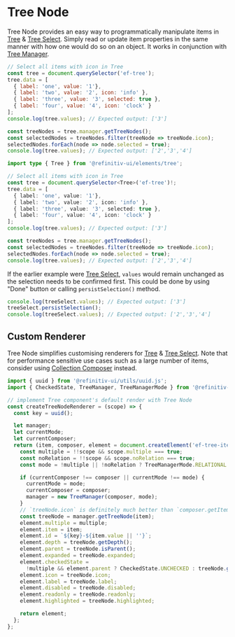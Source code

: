 <!-- 
title: Tree Node
location: ./custom-components/utils/tree-node
type: page
layout: default
language_tabs: [javascript, typescript]
-->

# Tree Node

Tree Node provides an easy way to programmatically manipulate items in [Tree](/elements/tree) & [Tree Select](/elements/tree-select). Simply read or update item properties in the same manner with how one would do so on an object. It works in conjunction with [Tree Manager](/custom-components/utils/tree-manager).

```javascript
// Select all items with icon in Tree
const tree = document.querySelector('ef-tree');
tree.data = [ 
  { label: 'one', value: '1'}, 
  { label: 'two', value: '2', icon: 'info' }, 
  { label: 'three', value: '3', selected: true }, 
  { label: 'four', value: '4', icon: 'clock' } 
];
console.log(tree.values); // Expected output: ['3']

const treeNodes = tree.manager.getTreeNodes();
const selectedNodes = treeNodes.filter(treeNode => treeNode.icon);
selectedNodes.forEach(node => node.selected = true);
console.log(tree.values); // Expected output: ['2','3','4']
```

```typescript
import type { Tree } from '@refinitiv-ui/elements/tree';

// Select all items with icon in Tree
const tree = document.querySelector<Tree>('ef-tree')!;
tree.data = [ 
  { label: 'one', value: '1'}, 
  { label: 'two', value: '2', icon: 'info' }, 
  { label: 'three', value: '3', selected: true }, 
  { label: 'four', value: '4', icon: 'clock' } 
];
console.log(tree.values); // Expected output: ['3']

const treeNodes = tree.manager.getTreeNodes();
const selectedNodes = treeNodes.filter(treeNode => treeNode.icon);
selectedNodes.forEach(node => node.selected = true);
console.log(tree.values); // Expected output: ['2','3','4']
```

If the earlier example were [Tree Select](/elements/tree-select), `values` would remain unchanged as the selection needs to be confirmed first. This could be done by using "Done" button or calling `persistSelection()` method.

```javascript
console.log(treeSelect.values); // Expected output: ['3']
treeSelect.persistSelection();
console.log(treeSelect.values); // Expected output: ['2','3','4']
```

## Custom Renderer

Tree Node simplifies customising renderers for [Tree](/elements/tree) & [Tree Select](/elements/tree-select). Note that for performance sensitive use cases such as a large number of items, consider using [Collection Composer](/custom-components/utils/data-management#collection-composer) instead.

```javascript
import { uuid } from '@refinitiv-ui/utils/uuid.js';
import { CheckedState, TreeManager, TreeManagerMode } from '@refinitiv-ui/elements/tree';

// implement Tree component's default render with Tree Node
const createTreeNodeRenderer = (scope) => {
  const key = uuid();

  let manager;
  let currentMode;
  let currentComposer;
  return (item, composer, element = document.createElement('ef-tree-item')) => {
    const multiple = !!scope && scope.multiple === true;
    const noRelation = !!scope && scope.noRelation === true;
    const mode = !multiple || !noRelation ? TreeManagerMode.RELATIONAL : TreeManagerMode.INDEPENDENT;

    if (currentComposer !== composer || currentMode !== mode) {
      currentMode = mode;
      currentComposer = composer;
      manager = new TreeManager(composer, mode);
    }
    // `treeNode.icon` is definitely much better than `composer.getItemPropertyValue(item, 'icon')` 
    const treeNode = manager.getTreeNode(item);
    element.multiple = multiple;
    element.item = item;
    element.id = `${key}-${item.value || ''}`;
    element.depth = treeNode.getDepth();
    element.parent = treeNode.isParent();
    element.expanded = treeNode.expanded;
    element.checkedState =
      !multiple && element.parent ? CheckedState.UNCHECKED : treeNode.getCheckedState();
    element.icon = treeNode.icon;
    element.label = treeNode.label;
    element.disabled = treeNode.disabled;
    element.readonly = treeNode.readonly;
    element.highlighted = treeNode.highlighted;

    return element;
  };
};
```

```typescript

```
